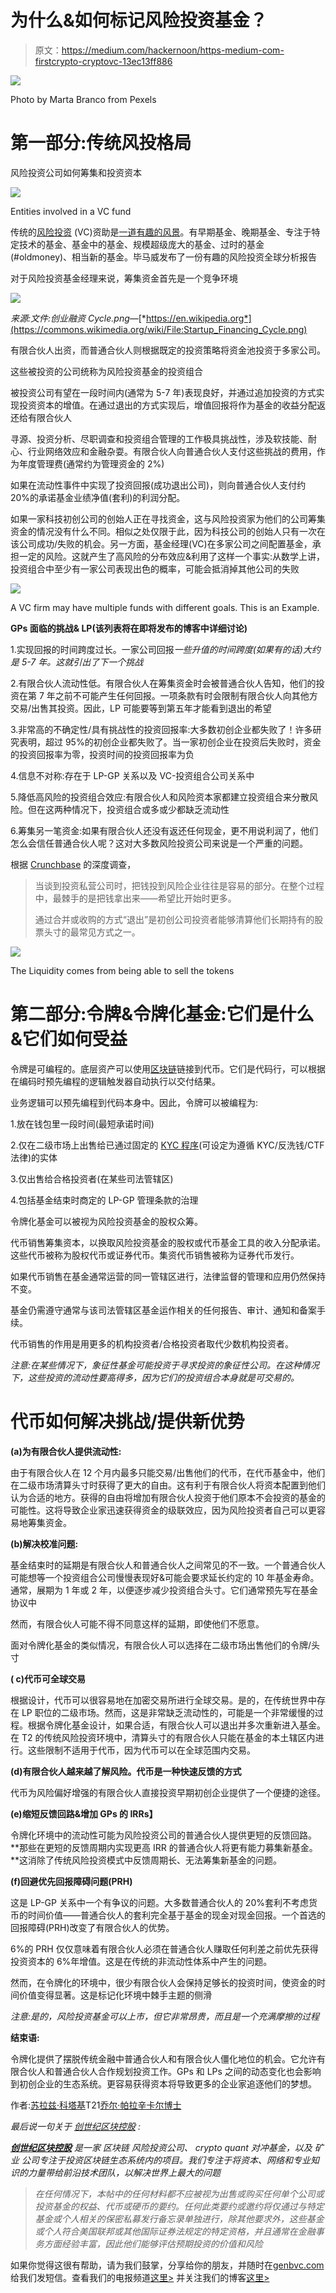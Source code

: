 # 为什么&如何标记风险投资基金？

> 原文：<https://medium.com/hackernoon/https-medium-com-firstcrypto-cryptovc-13ec13ff886>

![](img/44df9abb68cc295ac76e8e7765478a44.png)

Photo by Marta Branco from Pexels

# **第一部分:传统风投格局**

风险投资公司如何筹集和投资资本

![](img/1fd94bf00fd77a3b7cdb92f3b8fbb9c5.png)

Entities involved in a VC fund

传统的[风险投资](https://hackernoon.com/tagged/venture-capital) (VC)资助是[一道有趣的风景](https://news.crunchbase.com/news/q4-2017-global-report-vc-sets-annual-records-back-strong-late-stage-results/)。有早期基金、晚期基金、专注于特定技术的基金、基金中的基金、规模超级庞大的基金、过时的基金(#oldmoney)、相当新的基金。毕马威发布了一份有趣的风险投资全球分析报告

对于风险投资基金经理来说，筹集资金首先是一个竞争环境

![](img/7425791ea873f2eff28b3cddad9dd307.png)

*来源:文件:创业融资 Cycle.png—*[*https://en.wikipedia.org*](https://commons.wikimedia.org/wiki/File:Startup_Financing_Cycle.png)

有限合伙人出资，而普通合伙人则根据既定的投资策略将资金池投资于多家公司。

这些被投资的公司统称为风险投资基金的投资组合

被投资公司有望在一段时间内(通常为 5-7 年)表现良好，并通过追加投资的方式实现投资资本的增值。在通过退出的方式实现后，增值回报将作为基金的收益分配返还给有限合伙人

寻源、投资分析、尽职调查和投资组合管理的工作极具挑战性，涉及软技能、耐心、行业网络效应和金融杂耍。有限合伙人向普通合伙人支付这些挑战的费用，作为年度管理费(通常约为管理资金的 2%)

如果在流动性事件中实现了投资回报(成功退出公司)，则向普通合伙人支付约 20%的承诺基金业绩净值(套利)的利润分配。

如果一家科技初创公司的创始人正在寻找资金，这与风险投资家为他们的公司筹集资金的情况没有什么不同。相似之处仅限于此，因为科技公司的创始人只有一次在该公司成功/失败的机会。另一方面，基金经理(VC)在多家公司之间配置基金，承担一定的风险。这就产生了高风险的分布效应&利用了这样一个事实:从数学上讲，投资组合中至少有一家公司表现出色的概率，可能会抵消掉其他公司的失败

![](img/de267bcfbce1db66af9b653514c47f89.png)

A VC firm may have multiple funds with different goals. This is an Example.

**GPs 面临的挑战& LP(该列表将在即将发布的博客中详细讨论)**

1.实现回报的时间跨度过长。一家公司回报*一些升值的时间跨度(如果有的话)大约是 5-7 年。这就引出了下一个挑战*

2.有限合伙人流动性低。有限合伙人在筹集资金时会被普通合伙人告知，他们的投资在第 7 年之前不可能产生任何回报。一项条款有时会限制有限合伙人向其他方交易/出售其投资。因此，LP 可能要等到第五年才能看到退出的希望

3.非常高的不确定性/具有挑战性的投资回报率:大多数初创企业都失败了！许多研究表明，超过 95%的初创企业都失败了。当一家初创企业在投资后失败时，资金的投资回报率为零，投资时间的投资回报率为负

4.信息不对称:存在于 LP-GP 关系以及 VC-投资组合公司关系中

5.降低高风险的投资组合效应:有限合伙人和风险资本家都建立投资组合来分散风险。但在这两种情况下，投资组合或多或少都缺乏流动性

6.筹集另一笔资金:如果有限合伙人还没有返还任何现金，更不用说利润了，他们怎么会信任普通合伙人呢？这对大多数风险投资公司来说是一个严重的问题。

根据 [Crunchbase](https://news.crunchbase.com/news/the-q3-2018-global-vc-report-new-records-hit-amid-seismic-shift-in-the-industry/) 的深度调查，

> 当谈到投资私营公司时，把钱投到风险企业往往是容易的部分。在整个过程中，最棘手的是把钱拿出来——希望比开始时更多。
> 
> 通过合并或收购的方式“退出”是初创公司投资者能够清算他们长期持有的股票头寸的最常见方式之一。

![](img/da6a7089623b1bdb6fe78715cd07762a.png)

The Liquidity comes from being able to sell the tokens

# **第二部分:令牌&令牌化基金:它们是什么&它们如何受益**

令牌是可编程的。底层资产可以使用[区块链](https://hackernoon.com/tagged/blockchain)链接到代币。它们是代码行，可以根据在编码时预先编程的逻辑触发器自动执行以交付结果。

业务逻辑可以预先编程到代码本身中。因此，令牌可以被编程为:

1.放在钱包里一段时间(最短承诺时间)

2.仅在二级市场上出售给已通过固定的 [KYC 程序](https://en.wikipedia.org/wiki/Know_your_customer)(可设定为遵循 KYC/反洗钱/CTF 法律)的实体

3.仅出售给合格投资者(在某些司法管辖区)

4.包括基金结束时商定的 LP-GP 管理条款的治理

令牌化基金可以被视为风险投资基金的股权众筹。

代币销售筹集资本，以换取风险投资基金的股权或代币基金工具的收入分配承诺。这些代币被称为股权代币或证券代币。集资代币销售被称为证券代币发行。

如果代币销售在基金通常运营的同一管辖区进行，法律监督的管理和应用仍然保持不变。

基金仍需遵守通常与该司法管辖区基金运作相关的任何报告、审计、通知和备案手续。

代币销售的作用是用更多的机构投资者/合格投资者取代少数机构投资者。

*注意:在某些情况下，象征性基金可能投资于寻求投资的象征性公司。在这种情况下，这些投资的流动性要高得多，因为它们的投资组合本身就是可交易的。*

# **代币如何解决挑战/提供新优势**

**(a)为有限合伙人提供流动性:**

由于有限合伙人在 12 个月内最多只能交易/出售他们的代币，在代币基金中，他们在二级市场清算头寸时获得了更大的自由。这有利于有限合伙人将资本配置到他们认为合适的地方。获得的自由将增加有限合伙人投资于他们原本不会投资的基金的可能性。这将导致企业家迅速获得资金的级联效应，因为风险投资者自己可以更容易地筹集资金。

**(b)解决校准问题:**

基金结束时的延期是有限合伙人和普通合伙人之间常见的不一致。一个普通合伙人可能想等一个投资组合公司慢慢表现好&可能会要求延长约定的 10 年基金寿命。通常，展期为 1 年或 2 年，以便逐步减少投资组合头寸。它们通常预先写在基金协议中

然而，有限合伙人可能不得不同意这样的延期，即使他们不愿意。

面对令牌化基金的类似情况，有限合伙人可以选择在二级市场出售他们的令牌/头寸

**( c)代币可全球交易**

根据设计，代币可以很容易地在加密交易所进行全球交易。是的，在传统世界中存在 LP 职位的二级市场。然而，这是非常缺乏流动性的，可能是一个非常缓慢的过程。根据令牌化基金设计，如果合适，有限合伙人可以退出并多次重新进入基金。在 T2 的传统风险投资环境中，清算头寸的有限合伙人只能在基金的本土辖区内进行。这些限制不适用于代币，因为代币可以在全球范围内交易。

**(d)有限合伙人越来越了解风险。代币是一种快速反馈的方式**

代币为风险偏好增强的有限合伙人直接投资早期初创企业提供了一个便捷的途径。

**(e)缩短反馈回路&增加 GPs 的 IRRs】**

令牌化环境中的流动性可能为风险投资公司的普通合伙人提供更短的反馈回路。**那些在更短的反馈周期内实现更高 IRR 的普通合伙人将更有能力募集新基金。**这消除了传统风险投资模式中反馈周期长、无法筹集新基金的问题。

**(f)回避优先回报障碍问题(PRH)**

这是 LP-GP 关系中一个有争议的问题。大多数普通合伙人的 20%套利不考虑货币的时间价值——普通合伙人的套利完全基于基金的现金对现金回报。一个首选的回报障碍(PRH)改变了有限合伙人的优势。

6%的 PRH 仅仅意味着有限合伙人必须在普通合伙人赚取任何利差之前优先获得投资资本的 6%年增值。这是在传统的非流动性体系中产生的问题。

然而，在令牌化的环境中，很少有限合伙人会保持足够长的投资时间，使资金的时间价值变得显著。这是标记化环境中棘手主题的侧滑

*注意:是的，风险投资基金可以上市，但它非常昂贵，而且是一个充满摩擦的过程*

**结束语:**

令牌化提供了摆脱传统金融中普通合伙人和有限合伙人僵化地位的机会。它允许有限合伙人和普通合伙人合作规划投资工作。GPs 和 LPs 之间的动态变化也会影响到初创企业的生态系统。更容易获得资本将导致更多的企业家追逐他们的梦想。

作者:[苏拉兹·科塔基](https://www.linkedin.com/in/suraz)T21[乔尔·帕拉辛卡尔博士](http://www.genbvc.com/)

*最后说一句关于* [*创世纪区块控股*](http://www.genbvc.com/) *:*

[***创世纪区块控股***](http://www.genbvc.com/) *是一家* *区块链* *风险投资公司、* *crypto* *quant 对冲基金，以及* *矿业* *公司专注于投资区块链生态系统内的项目。我们专注于将资本、网络和专业知识的力量带给前沿技术团队，以解决世界上最大的问题*

> *在任何情况下，本帖中的任何材料都不应被视为出售或购买任何单个公司或投资基金的权益、代币或硬币的要约。任何此类要约或邀约将仅通过与特定基金或个人相关的保密私募发行备忘录单独进行，除其他要求外，这些基金或个人符合美国联邦或其他国际证券法规定的特定资格，并且通常在金融事务方面经验丰富，因此他们能够评估预期投资的价值和风险*

如果你觉得这很有帮助，请为我们鼓掌，分享给你的朋友，并随时在[genbvc.com](http://genbvc.com)给我们发短信。查看我们的电报频道[这里>](https://t.me/genesisblockholdings) 并关注我们的博客[这里>](/@genblockfund)